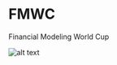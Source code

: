 # FMWC
Financial Modeling World Cup

![alt text](C:\Users\mikeb\OneDrive\Pictures\Screenshots\FMWC_Instructions)
